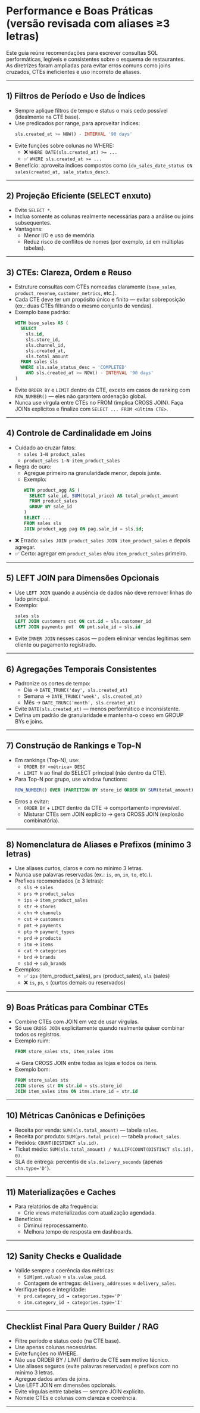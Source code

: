 
# Performance e Boas Práticas (versão revisada com aliases ≥3 letras)

Este guia reúne recomendações para escrever consultas SQL performáticas, legíveis e consistentes sobre o esquema de restaurantes.  
As diretrizes foram ampliadas para evitar erros comuns como joins cruzados, CTEs ineficientes e uso incorreto de aliases.

---

## 1) Filtros de Período e Uso de Índices
- Sempre aplique filtros de tempo e status o mais cedo possível (idealmente na CTE base).
- Use predicados por range, para aproveitar índices:
  ```sql
  sls.created_at >= NOW() - INTERVAL '90 days'
  ```
- Evite funções sobre colunas no WHERE:
  - ❌ `WHERE DATE(sls.created_at) >= ...`
  - ✅ `WHERE sls.created_at >= ...`
- Benefício: aproveita índices compostos como `idx_sales_date_status ON sales(created_at, sale_status_desc)`.

---

## 2) Projeção Eficiente (SELECT enxuto)
- Evite `SELECT *`.
- Inclua somente as colunas realmente necessárias para a análise ou joins subsequentes.
- Vantagens:
  - Menor I/O e uso de memória.
  - Reduz risco de conflitos de nomes (por exemplo, `id` em múltiplas tabelas).

---

## 3) CTEs: Clareza, Ordem e Reuso
- Estruture consultas com CTEs nomeadas claramente (`base_sales`, `product_revenue`, `customer_metrics`, etc.).
- Cada CTE deve ter um propósito único e finito — evitar sobreposição (ex.: duas CTEs filtrando o mesmo conjunto de vendas).
- Exemplo base padrão:
  ```sql
  WITH base_sales AS (
    SELECT
      sls.id,
      sls.store_id,
      sls.channel_id,
      sls.created_at,
      sls.total_amount
    FROM sales sls
    WHERE sls.sale_status_desc = 'COMPLETED'
      AND sls.created_at >= NOW() - INTERVAL '90 days'
  )
  ```
- Evite `ORDER BY` e `LIMIT` dentro da CTE, exceto em casos de ranking com `ROW_NUMBER()` — eles não garantem ordenação global.
- Nunca use vírgula entre CTEs no FROM (implica CROSS JOIN). Faça JOINs explícitos e finalize com `SELECT ... FROM <última CTE>`.

---

## 4) Controle de Cardinalidade em Joins
- Cuidado ao cruzar fatos:
  - `sales 1—N product_sales`
  - `product_sales 1—N item_product_sales`
- Regra de ouro:
  - Agregue primeiro na granularidade menor, depois junte.
  - Exemplo:
    ```sql
    WITH product_agg AS (
      SELECT sale_id, SUM(total_price) AS total_product_amount
      FROM product_sales
      GROUP BY sale_id
    )
    SELECT ...
    FROM sales sls
    JOIN product_agg pag ON pag.sale_id = sls.id;
    ```
- ❌ Errado: `sales JOIN product_sales JOIN item_product_sales` e depois agregar.
- ✅ Certo: agregar em `product_sales` e/ou `item_product_sales` primeiro.

---

## 5) LEFT JOIN para Dimensões Opcionais
- Use `LEFT JOIN` quando a ausência de dados não deve remover linhas do lado principal.
- Exemplo:
  ```sql
  sales sls
  LEFT JOIN customers cst ON cst.id = sls.customer_id
  LEFT JOIN payments pmt  ON pmt.sale_id = sls.id
  ```
- Evite `INNER JOIN` nesses casos — podem eliminar vendas legítimas sem cliente ou pagamento registrado.

---

## 6) Agregações Temporais Consistentes
- Padronize os cortes de tempo:
  - Dia → `DATE_TRUNC('day', sls.created_at)`
  - Semana → `DATE_TRUNC('week', sls.created_at)`
  - Mês → `DATE_TRUNC('month', sls.created_at)`
- Evite `DATE(sls.created_at)` — menos performático e inconsistente.
- Defina um padrão de granularidade e mantenha-o coeso em GROUP BYs e joins.

---

## 7) Construção de Rankings e Top-N
- Em rankings (Top-N), use:
  - `ORDER BY <métrica> DESC`
  - `LIMIT N` ao final do SELECT principal (não dentro da CTE).
- Para Top-N por grupo, use window functions:
  ```sql
  ROW_NUMBER() OVER (PARTITION BY store_id ORDER BY SUM(total_amount) DESC)
  ```
- Erros a evitar:
  - `ORDER BY` + `LIMIT` dentro da CTE → comportamento imprevisível.
  - Misturar CTEs sem JOIN explícito → gera CROSS JOIN (explosão combinatória).

---

## 8) Nomenclatura de Aliases e Prefixos (mínimo 3 letras)
- Use aliases curtos, claros e com no mínimo 3 letras.
- Nunca use palavras reservadas (ex.: `is`, `on`, `in`, `to`, etc.).
- Prefixos recomendados (≥ 3 letras):
  - `sls` → `sales`
  - `prs` → `product_sales`
  - `ips` → `item_product_sales`
  - `str` → `stores`
  - `chn` → `channels`
  - `cst` → `customers`
  - `pmt` → `payments`
  - `ptp` → `payment_types`
  - `prd` → `products`
  - `itm` → `items`
  - `cat` → `categories`
  - `brd` → `brands`
  - `sbd` → `sub_brands`
- Exemplos:
  - ✅ `ips` (item_product_sales), `prs` (product_sales), `sls` (sales)
  - ❌ `is`, `ps`, `s` (curtos demais ou reservados)

---

## 9) Boas Práticas para Combinar CTEs
- Combine CTEs com JOIN em vez de usar vírgulas.
- Só use `CROSS JOIN` explicitamente quando realmente quiser combinar todos os registros.
- Exemplo ruim:
  ```sql
  FROM store_sales sts, item_sales itms
  ```
  → Gera CROSS JOIN entre todas as lojas e todos os itens.
- Exemplo bom:
  ```sql
  FROM store_sales sts
  JOIN stores str ON str.id = sts.store_id
  JOIN item_sales itms ON itms.store_id = str.id
  ```

---

## 10) Métricas Canônicas e Definições
- Receita por venda: `SUM(sls.total_amount)` — tabela `sales`.
- Receita por produto: `SUM(prs.total_price)` — tabela `product_sales`.
- Pedidos: `COUNT(DISTINCT sls.id)`.
- Ticket médio: `SUM(sls.total_amount) / NULLIF(COUNT(DISTINCT sls.id), 0)`.
- SLA de entrega: percentis de `sls.delivery_seconds` (apenas `chn.type='D'`).

---

## 11) Materializações e Caches
- Para relatórios de alta frequência:
  - Crie views materializadas com atualização agendada.
- Benefícios:
  - Diminui reprocessamento.
  - Melhora tempo de resposta em dashboards.

---

## 12) Sanity Checks e Qualidade
- Valide sempre a coerência das métricas:
  - `SUM(pmt.value)` ≈ `sls.value_paid`.
  - Contagem de entregas: `delivery_addresses` ≈ `delivery_sales`.
- Verifique tipos e integridade:
  - `prd.category_id → categories.type='P'`
  - `itm.category_id → categories.type='I'`

---

## Checklist Final Para Query Builder / RAG
- Filtre período e status cedo (na CTE base).
- Use apenas colunas necessárias.
- Evite funções no WHERE.
- Não use ORDER BY / LIMIT dentro de CTE sem motivo técnico.
- Use aliases seguros (evite palavras reservadas) e prefixos com no mínimo 3 letras.
- Agregue dados antes de joins.
- Use LEFT JOIN em dimensões opcionais.
- Evite vírgulas entre tabelas — sempre JOIN explícito.
- Nomeie CTEs e colunas com clareza e coerência.
---
